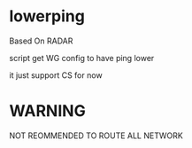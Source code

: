 # lowerping

Based On RADAR 



script get WG config to have ping lower

it just support CS for now

# WARNING

NOT REOMMENDED TO ROUTE ALL NETWORK
